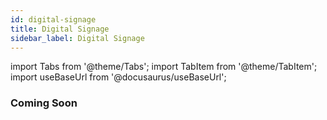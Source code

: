 ```yaml
---
id: digital-signage
title: Digital Signage
sidebar_label: Digital Signage
---
```


import Tabs from '@theme/Tabs';
import TabItem from '@theme/TabItem';
import useBaseUrl from '@docusaurus/useBaseUrl';

### Coming Soon